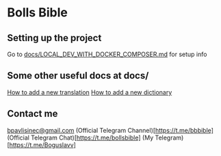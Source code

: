 # Bolls Bible

## Setting up the project

Go to [docs/LOCAL_DEV_WITH_DOCKER_COMPOSER.md](docs/LOCAL_DEV_WITH_DOCKER_COMPOSER.md) for setup info

## Some other useful docs at docs/

[How to add a new translation](./docs/HOW_TO_ADD_A_NEW_TRANSLATION.md)
[How to add a new dictionary](./docs/HOW_TO_ADD_A_NEW_DICTIONARY.md)

## Contact me

[bpavlisinec@gmail.com](mailto:bpavlisinec@gmail.com)
(Official Telegram Channel)[https://t.me/bbbible]
(Official Telegram Chat)[https://t.me/bollsbible]
(My Telegram)[https://t.me/Boguslavv]
